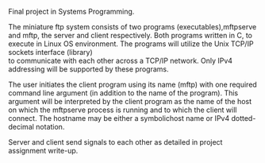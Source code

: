 Final project in Systems Programming.

The miniature ftp system consists of two programs (executables),mftpserve
and mftp, the server and client respectively.
Both programs written in C, to execute in Linux OS environment.
The  programs  will  utilize  the  Unix  TCP/IP  sockets  interface  (library)  
to  communicate  with  each  other  across  a TCP/IP network.  Only IPv4 addressing will be supported by these programs.

The user initiates the client program using its name (mftp) with one required command line argument 
(in addition to the name of the program).  This argument will be interpreted by the client program as 
the name of the host on which the mftpserve process is running and to which the client will connect. 
The hostname may be either a symbolichost name or IPv4 dotted-decimal notation. 

Server and client send signals to each other as detailed in project assignment write-up.
